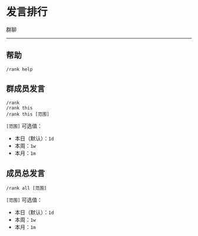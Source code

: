 # 发言排行
<span class="span-group">群聊</span>

---

## 帮助
```
/rank help
```

## 群成员发言
``` {1}
/rank
/rank this
/rank this [范围]
```
`[范围]` 可选值：
- 本日（默认）：`1d`
- 本周：`1w`
- 本月：`1m`

## 成员总发言
```
/rank all [范围]
```
`[范围]` 可选值：
- 本日（默认）：`1d`
- 本周：`1w`
- 本月：`1m`